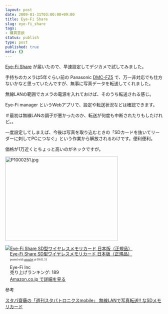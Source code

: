```yaml
---
layout: post
date: 2009-01-31T03:00:00+09:00
title: Eye-Fi Share
slug: eye-fi_share
tags:
- 購買意欲
status: publish
type: post
published: true
meta: {}
---
```

<a href="http://www.eyefi.co.jp/products/">Eye-Fi Share</a> が届いたので、早速設定してデジカメで試してみました。

手持ちのカメラは5年ぐらい前の Panasonic <a href="http://ctlg.panasonic.jp/product/info.do?pg=04&hb=DMC-FZ5">DMC-FZ5</a> で、万一非対応でも仕方ないかなと思っていたんですが、無事に写真データを転送してくれました。

無線LANの範囲でカメラの電源を入れておけば、そのうち転送される感じ。

Eye-Fi manager というWebアプリで、設定や転送状況などは確認できます。

＃最初は無線LANの調子が悪かったのか、転送が何度も中断されたりもしたけれど。。

一度設定してしまえば、今後は写真を取り込むときの「SDカードを抜いてリーダーに刺してPCにつなぐ」という作業から解放されるわけです。便利便利。

価格が1万近くとちょっと高いのがネックですが。

<span class="mt-enclosure mt-enclosure-image" style="display: inline;"><img alt="P1000251.jpg" src="/images/uploads/P1000251.jpg" width="360" height="270" class="mt-image-none" style="" /></span>

<!--more-->
<div class="amazlet-box" style="margin-bottom:0px;"><div class="amazlet-image" style="float:left;"><a href="http://www.amazon.co.jp/exec/obidos/ASIN/B001MTQY5I/masawo-22/ref=nosim/" name="amazletlink" target="_blank"><img src="http://ecx.images-amazon.com/images/I/41f2T6gb-zL._SL160_.jpg" alt="Eye-Fi Share SD型ワイヤレスメモリカード 日本版（正規品）" style="border: none;" /></a></div><div class="amazlet-info" style="float:left;margin-left:15px;line-height:120%"><div class="amazlet-name" style="margin-bottom:10px;line-height:120%"><a href="http://www.amazon.co.jp/exec/obidos/ASIN/B001MTQY5I/masawo-22/ref=nosim/" name="amazletlink" target="_blank">Eye-Fi Share SD型ワイヤレスメモリカード 日本版（正規品）</a><div class="amazlet-powered-date" style="font-size:7pt;margin-top:5px;font-family:verdana;line-height:120%">posted with <a href="http://www.amazlet.com/browse/ASIN/B001MTQY5I/masawo-22/ref=nosim/" title="Eye-Fi Share SD型ワイヤレスメモリカード 日本版（正規品）" target="_blank">amazlet</a> at 09.01.31</div></div><div class="amazlet-detail">Eye-Fi Inc <br />売り上げランキング: 189<br /></div><div class="amazlet-link" style="margin-top: 5px"><a href="http://www.amazon.co.jp/exec/obidos/ASIN/B001MTQY5I/masawo-22/ref=nosim/" name="amazletlink" target="_blank">Amazon.co.jp で詳細を見る</a></div></div><div class="amazlet-footer" style="clear: left"></div></div>

参考

<a href="http://k-tai.impress.co.jp/cda/article/stapa/43417.html">スタパ齋藤の「週刊スタパトロニクスmobile」 無線LANで写真転送!! なSDメモリカード</a>
